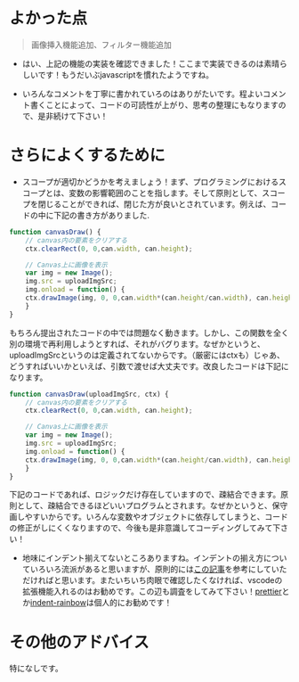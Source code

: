 # よかった点
> 画像挿入機能追加、フィルター機能追加
- はい、上記の機能の実装を確認できました！ここまで実装できるのは素晴らしいです！もうだいぶjavascriptを慣れたようですね。

- いろんなコメントを丁寧に書かれていろのはありがたいです。程よいコメント書くことによって、コードの可読性が上がり、思考の整理にもなりますので、是非続けて下さい！

# さらによくするために
- スコープが適切かどうかを考えましょう！まず、プログラミングにおけるスコープとは、変数の影響範囲のことを指します。そして原則として、スコープを閉じることができれば、閉じた方が良いとされています。例えば、コードの中に下記の書き方がありました.
```js
function canvasDraw() {
    // canvas内の要素をクリアする
    ctx.clearRect(0, 0,can.width, can.height);

    // Canvas上に画像を表示
    var img = new Image();
    img.src = uploadImgSrc;
    img.onload = function() {
    ctx.drawImage(img, 0, 0,can.width*(can.height/can.width), can.height);
    }
}
```
もちろん提出されたコードの中では問題なく動きます。しかし、この関数を全く別の環境で再利用しようとすれば、それがバグります。なぜかというと、uploadImgSrcというのは定義されてないからです。（厳密にはctxも）じゃあ、どうすればいいかといえば、引数で渡せば大丈夫です。改良したコードは下記になります。
```js
function canvasDraw(uploadImgSrc, ctx) {
    // canvas内の要素をクリアする
    ctx.clearRect(0, 0,can.width, can.height);

    // Canvas上に画像を表示
    var img = new Image();
    img.src = uploadImgSrc;
    img.onload = function() {
    ctx.drawImage(img, 0, 0,can.width*(can.height/can.width), can.height);
    }
}
```
下記のコードであれば、ロジックだけ存在していますので、疎結合できます。原則として、疎結合できるほどいいプログラムとされます。なぜかというと、保守画しやすいからです。いろんな変数やオブジェクトに依存してしまうと、コードの修正がしにくくなりますので、今後も是非意識してコーディングしてみて下さい！
- 地味にインデント揃えてないところありますね。インデントの揃え方についていろいろ流派があると思いますが、原則的には[この記事](https://qiita.com/pipi_taro/items/21da1ccc0171df85d053)を参考にしていただければと思います。またいちいち肉眼で確認したくなければ、vscodeの拡張機能入れるのはお勧めです。この辺も調査をしてみて下さい！[prettier](https://marketplace.visualstudio.com/items?itemName=esbenp.prettier-vscode)とか[indent-rainbow](https://marketplace.visualstudio.com/items?itemName=oderwat.indent-rainbow)は個人的にお勧めです！

# その他のアドバイス
特になしです。